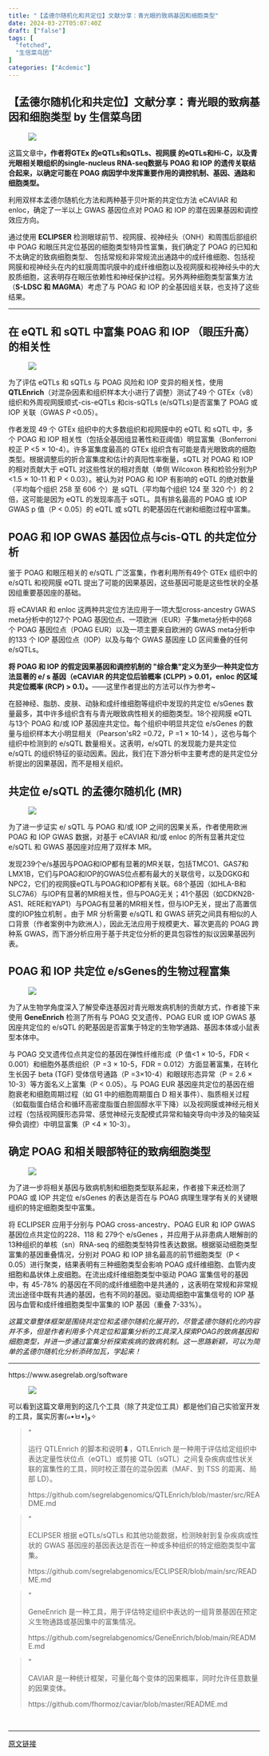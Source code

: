 ```yaml
---
title: "【孟德尔随机化和共定位】文献分享：青光眼的致病基因和细胞类型"
date: 2024-03-27T05:07:40Z
draft: ["false"]
tags: [
  "fetched",
  "生信菜鸟团"
]
categories: ["Acdemic"]
---
```

【孟德尔随机化和共定位】文献分享：青光眼的致病基因和细胞类型 by 生信菜鸟团
------
<div><section data-tool="mdnice编辑器" data-website="https://www.mdnice.com"><figure data-tool="mdnice编辑器"><img data-imgfileid="100037258" data-ratio="0.31296296296296294" data-src="https://mmbiz.qpic.cn/mmbiz_png/iaRJcrq2LosibJI071icxGfOG62kledwNuhibavWKWb1d5fg0fhwBkJYb3o3wzaIqwPadkL9oAqb8KpPvT9tvZT2sw/640?wx_fmt=png&amp;from=appmsg" data-type="png" data-w="1080" src="https://mmbiz.qpic.cn/mmbiz_png/iaRJcrq2LosibJI071icxGfOG62kledwNuhibavWKWb1d5fg0fhwBkJYb3o3wzaIqwPadkL9oAqb8KpPvT9tvZT2sw/640?wx_fmt=png&amp;from=appmsg"></figure><p data-tool="mdnice编辑器">这篇文章中<strong>，作者将GTEx 的eQTLs和sQTLs、视网膜 的eQTLs和Hi-C，以及青光眼相关眼组织的single-nucleus RNA-seq数据与 POAG 和 IOP 的遗传关联结合起来，以确定可能在 POAG 病因学中发挥重要作用的调控机制、基因、通路和细胞类型。</strong></p><p data-tool="mdnice编辑器">利用双样本孟德尔随机化方法和两种基于贝叶斯的共定位方法 eCAVIAR 和 enloc，确定了一半以上 GWAS 基因位点对 POAG 和 IOP 的潜在因果基因和调控效应方向。</p><p data-tool="mdnice编辑器">通过使用 <strong>ECLIPSER</strong> 检测眼球前节、视网膜、视神经头（ONH）和周围后部组织中 POAG 和眼压共定位基因的细胞类型特异性富集，我们确定了 POAG 的已知和不太确定的致病细胞类型、 包括常规和非常规流出通路中的成纤维细胞、包括视网膜和视神经头在内的虹膜周围巩膜中的成纤维细胞以及视网膜和视神经头中的大胶质细胞，这表明存在眼压依赖性和神经保护过程。另外两种细胞类型富集方法（<strong>S-LDSC 和 MAGMA</strong>）考虑了与 POAG 和 IOP 的全基因组关联，也支持了这些结果。</p><hr data-tool="mdnice编辑器"><h2 data-tool="mdnice编辑器"><span></span><span>在 eQTL 和 sQTL 中富集 POAG 和 IOP （眼压升高）的相关性</span><span></span></h2><figure data-tool="mdnice编辑器"><img data-imgfileid="100037256" data-ratio="0.32592592592592595" data-src="https://mmbiz.qpic.cn/mmbiz_png/iaRJcrq2LosibJI071icxGfOG62kledwNuh0tuiat83e0FibUTLkuPUqHk580XuMWDZjUJTFQOArUbjWIgIwOWUBzpg/640?wx_fmt=png&amp;from=appmsg" data-type="png" data-w="1080" src="https://mmbiz.qpic.cn/mmbiz_png/iaRJcrq2LosibJI071icxGfOG62kledwNuh0tuiat83e0FibUTLkuPUqHk580XuMWDZjUJTFQOArUbjWIgIwOWUBzpg/640?wx_fmt=png&amp;from=appmsg"></figure><p data-tool="mdnice编辑器">为了评估 eQTLs 和 sQTLs 与 POAG 风险和 IOP 变异的相关性，使用 <strong>QTLEnrich</strong>（对混杂因素和组织样本大小进行了调整）测试了49 个 GTEx（v8）组织和外周视网膜顺式-cis-eQTLs 和cis-sQTLs (e/sQTLs)是否富集了 POAG 或 IOP 关联（GWAS <em>P</em> &lt;0.05）。</p><p data-tool="mdnice编辑器">作者发现 49 个 GTEx 组织中的大多数组织和视网膜中的 eQTL 和 sQTL 中，多个 POAG 和 IOP 相关性（包括全基因组显著性和亚阈值）明显富集（Bonferroni 校正 P &lt;5 × 10-4）。许多富集度最高的 GTEx 组织含有可能是青光眼致病的细胞类型。根据调整后的折合富集度和估计的真阳性率衡量，sQTL 对 POAG 和 IOP 的相对贡献大于 eQTL 对这些性状的相对贡献（单侧 Wilcoxon 秩和检验分别为P &lt;1.5 × 10-11 和 P &lt; 0.03）。被认为对 POAG 和 IOP 有影响的 eQTL 的绝对数量（平均每个组织 258 至 606 个）是 sQTL（平均每个组织 124 至 320 个）的 2 倍，这可能是因为 eQTL 的发现率高于 sQTL。具有排名最高的 POAG 或 IOP GWAS p 值（P &lt; 0.05）的 eQTL 或 sQTL 的靶基因在代谢和细胞过程中富集。</p><h2 data-tool="mdnice编辑器"><span></span><span>POAG 和 IOP GWAS 基因位点与cis-QTL 的共定位分析</span><span></span></h2><p data-tool="mdnice编辑器">鉴于 POAG 和眼压相关的 e/sQTL 广泛富集，作者利用所有49个 GTEx 组织中的 e/sQTL 和视网膜 eQTL 提出了可能的因果基因，这些基因可能是这些性状的全基因组重要基因座的基础。</p><p data-tool="mdnice编辑器">将 eCAVIAR 和 enloc 这两种共定位方法应用于一项大型cross-ancestry GWAS meta分析中的127个 POAG 基因位点、一项欧洲（EUR）子集meta分析中的68 个 POAG 基因位点（POAG EUR）以及一项主要来自欧洲的 GWAS meta分析中的133 个 IOP 基因位点（IOP）以及与每个 GWAS 基因座 LD 区间重叠的任何 e/sQTLs。</p><p data-tool="mdnice编辑器"><strong>将 POAG 和 IOP 的假定因果基因和调控机制的 "综合集"定义为至少一种共定位方法显著的 e/ s 基因（eCAVIAR 的共定位后验概率 (CLPP) &gt; 0.01，enloc 的区域共定位概率 (RCP) &gt; 0.1）。</strong>——这里作者提出的方法可以作为参考~</p><p data-tool="mdnice编辑器">在胫神经、脂肪、皮肤、动脉和成纤维细胞等组织中发现的共定位 e/sGenes 数量最多，其中许多组织含有与青光眼致病性相关的细胞类型。18个视网膜 eQTL 与13个 POAG 和/或 IOP 基因座共定位。每个组织中明显共定位 e/sGenes 的数量与组织样本大小明显相关（Pearson'sR2 =0.72，P =1 × 10-14 ），这也与每个组织中检测到的 e/sQTL 数量相关。这表明，e/sQTL 的发现能力是共定位 e/sQTL 的组织特征的驱动因素。因此，我们在下游分析中主要考虑的是共定位分析提出的因果基因，而不是相关组织。</p><h2 data-tool="mdnice编辑器"><span></span><span>共定位 e/sQTL 的孟德尔随机化 (MR)</span><span></span></h2><figure data-tool="mdnice编辑器"><img data-imgfileid="100037259" data-ratio="0.31203703703703706" data-src="https://mmbiz.qpic.cn/mmbiz_png/iaRJcrq2LosibJI071icxGfOG62kledwNuhQw9BNkkZaXkct5ujwaE0VIXQh1yE53c2VMmgiaVJxQPz6UnIjWKGwcg/640?wx_fmt=png&amp;from=appmsg" data-type="png" data-w="1080" src="https://mmbiz.qpic.cn/mmbiz_png/iaRJcrq2LosibJI071icxGfOG62kledwNuhQw9BNkkZaXkct5ujwaE0VIXQh1yE53c2VMmgiaVJxQPz6UnIjWKGwcg/640?wx_fmt=png&amp;from=appmsg"></figure><p data-tool="mdnice编辑器">为了进一步证实 e/ sQTL 与 POAG 和/或 IOP 之间的因果关系，作者使用欧洲 POAG 和 IOP GWAS 数据，对基于 eCAVIAR 和/或 enloc 的所有显著共定位 e/sQTL 和 GWAS 基因座对应用了双样本 MR。</p><p data-tool="mdnice编辑器">发现239个e/s基因与POAG和IOP都有显著的MR关联，包括TMCO1、GAS7和LMX1B，它们与POAG和IOP的GWAS位点都有最大的关联信号，以及DGKG和NPC2，它们的视网膜eQTL与POAG和IOP都有关联。68个基因（如HLA-B和SLC7A6）与IOP有显著的MR相关性，但与POAG无关；41个基因（如CDKN2B-AS1、RERE和YAP1）与POAG有显著的MR相关性，但与IOP无关，提出了高置信度的IOP独立机制 。由于 MR 分析需要 e/sQTL 和 GWAS 研究之间具有相似的人口背景（作者案例中为欧洲人），因此无法应用于规模更大、幂次更高的 POAG 跨种系 GWAS，而下游分析应用于基于共定位分析的更具包容性的拟议因果基因列表。</p><h2 data-tool="mdnice编辑器"><span></span><span>POAG 和 IOP 共定位 e/sGenes的生物过程富集</span><span></span></h2><figure data-tool="mdnice编辑器"><img data-imgfileid="100037257" data-ratio="0.31851851851851853" data-src="https://mmbiz.qpic.cn/mmbiz_png/iaRJcrq2LosibJI071icxGfOG62kledwNuhq4iciaudEzYWEwicnVFs3FKCaV9EWXibrPAPSsRicH4qWe9eFMlc0SPd5MQ/640?wx_fmt=png&amp;from=appmsg" data-type="png" data-w="1080" src="https://mmbiz.qpic.cn/mmbiz_png/iaRJcrq2LosibJI071icxGfOG62kledwNuhq4iciaudEzYWEwicnVFs3FKCaV9EWXibrPAPSsRicH4qWe9eFMlc0SPd5MQ/640?wx_fmt=png&amp;from=appmsg"></figure><p data-tool="mdnice编辑器">为了从生物学角度深入了解受牵连基因对青光眼发病机制的贡献方式，作者接下来使用 <strong>GeneEnrich</strong> 检测了所有与 POAG 交叉遗传、POAG EUR 或 IOP GWAS 基因座共定位的 e/sQTL 的靶基因是否富集于特定的生物学通路、基因本体或小鼠表型本体中。</p><p data-tool="mdnice编辑器">与 POAG 交叉遗传位点共定位的基因在弹性纤维形成（P 值&lt;1 × 10-5，FDR &lt; 0.001）和细胞外基质组织（P =3 × 10-5，FDR = 0.012）方面显著富集，在转化生长因子 beta (TGF) 受体信号通路（P =3×10-4）和眼球形态异常（P = 2.6 × 10-3）等方面名义上富集（P &lt; 0.05）。与 POAG EUR 基因座共定位的基因在细胞衰老和细胞周期过程（如 G1 中的细胞周期蛋白 D 相关事件）、脂质相关过程（如载脂蛋白结合和循环高密度脂蛋白胆固醇水平下降）以及视网膜或神经元相关过程（包括视网膜形态异常、感觉神经元支配模式异常和轴突导向中涉及的轴突延伸负调控）中明显富集（P &lt;4 × 10-3）。</p><h2 data-tool="mdnice编辑器"><span></span><span>确定 POAG 和相关眼部特征的致病细胞类型</span><span></span></h2><figure data-tool="mdnice编辑器"><img data-imgfileid="100037255" data-ratio="0.4101851851851852" data-src="https://mmbiz.qpic.cn/mmbiz_png/iaRJcrq2LosibJI071icxGfOG62kledwNuhialAjCFTt3Q11GT167kriaRMt5RsQyEoyVJH1zL2NLWTxUOO3TCjeWUA/640?wx_fmt=png&amp;from=appmsg" data-type="png" data-w="1080" src="https://mmbiz.qpic.cn/mmbiz_png/iaRJcrq2LosibJI071icxGfOG62kledwNuhialAjCFTt3Q11GT167kriaRMt5RsQyEoyVJH1zL2NLWTxUOO3TCjeWUA/640?wx_fmt=png&amp;from=appmsg"></figure><p data-tool="mdnice编辑器">为了进一步将相关基因与致病机制和细胞类型联系起来，作者接下来还检测了 POAG 或 IOP 共定位 e/sGenes 的表达是否在与 POAG 病理生理学有关的关键眼组织的特定细胞类型中富集。</p><p data-tool="mdnice编辑器">将 ECLIPSER 应用于分别与 POAG cross-ancestry、POAG EUR 和 IOP GWAS 基因位点共定位的228、118 和 279个 e/sGenes ，并应用于从非患病人眼解剖的13种组织的单核（sn）RNA-seq 的细胞类型特异性表达数据。根据驱动细胞类型富集的基因重叠情况，分别对 POAG 和 IOP 排名最高的前节细胞类型（P &lt; 0.05）进行聚类，结果表明有三种细胞类型会影响 POAG 成纤维细胞、血管内皮细胞和晶状体上皮细胞。在流出成纤维细胞类型中驱动 POAG 富集信号的基因中，有 45-78% 的基因在不同的成纤维细胞中是共通的 ，这表明在常规和非常规流出途径中既有共通的基因，也有不同的基因。驱动周细胞中富集信号的 IOP 基因与血管和成纤维细胞类型中富集的 IOP 基因（重叠 7-33%）。</p><p data-tool="mdnice编辑器"><em>这篇文章整体框架是围绕共定位和孟德尔随机化展开的，尽管孟德尔随机化的内容并不多，但是作者利用多个共定位和富集分析的工具深入探索POAG的致病基因和细胞类型，并进一步通过富集分析探索疾病的致病机制。这一思路新颖，可以为简单的孟德尔随机化分析添砖加瓦，学起来！</em></p><hr data-tool="mdnice编辑器"><p data-tool="mdnice编辑器">https://www.asegrelab.org/software</p><figure data-tool="mdnice编辑器"><img data-imgfileid="100037260" data-ratio="0.4740740740740741" data-src="https://mmbiz.qpic.cn/mmbiz_png/iaRJcrq2LosibJI071icxGfOG62kledwNuhMAZsEZ8E3RtIqPUA6U1NEthp5lumW8JgUtx3aNoDxrM376ghFlS36w/640?wx_fmt=png&amp;from=appmsg" data-type="png" data-w="1080" src="https://mmbiz.qpic.cn/mmbiz_png/iaRJcrq2LosibJI071icxGfOG62kledwNuhMAZsEZ8E3RtIqPUA6U1NEthp5lumW8JgUtx3aNoDxrM376ghFlS36w/640?wx_fmt=png&amp;from=appmsg"></figure><p data-tool="mdnice编辑器">可以看到这篇文章用到的这几个工具（除了共定位工具）都是他们自己实验室开发的工具，属实厉害(๑•̀ㅂ•́)و✧</p><blockquote data-tool="mdnice编辑器"><span>“</span><p>运行 QTLEnrich 的脚本和说明⬇，QTLEnrich 是一种用于评估给定组织中表达定量性状位点（eQTL）或剪接 QTL（sQTL）之间复杂疾病或性状关联的富集性的工具，同时校正潜在的混杂因素（MAF、到 TSS 的距离、局部 LD）。</p><p>https://github.com/segrelabgenomics/QTLEnrich/blob/master/src/README.md</p></blockquote><blockquote data-tool="mdnice编辑器"><span>“</span><p>ECLIPSER 根据 eQTLs/sQTLs 和其他功能数据，检测映射到复杂疾病或性状的 GWAS 基因座的基因表达是否在一种或多种组织的特定细胞类型中富集。</p><p>https://github.com/segrelabgenomics/ECLIPSER/blob/main/src/README.md</p></blockquote><blockquote data-tool="mdnice编辑器"><span>“</span><p>GeneEnrich 是一种工具，用于评估特定组织中表达的一组背景基因在预定义生物通路或基因集中的富集情况。</p><p>https://github.com/segrelabgenomics/GeneEnrich/blob/main/README.md</p></blockquote><blockquote data-tool="mdnice编辑器"><span>“</span><p>CAVIAR 是一种统计框架，可量化每个变体的因果概率，同时允许任意数量的因果变体。</p><p>https://github.com/fhormoz/caviar/blob/master/README.md</p></blockquote></section><p><br></p><p><mp-style-type data-value="10000"></mp-style-type></p></div>  
<hr>
<a href="https://mp.weixin.qq.com/s/bSSjtFiZJWv_x1f2Cp7-_w",target="_blank" rel="noopener noreferrer">原文链接</a>
